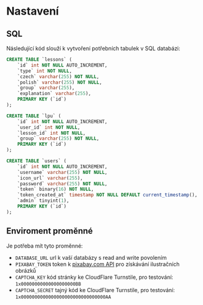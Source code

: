 # Nastavení
## SQL
Následující kód slouží k vytvoření potřebních tabulek v SQL databázi:
```sql
CREATE TABLE `lessons` (
	`id` int NOT NULL AUTO_INCREMENT,
	`type` int NOT NULL,
	`czech` varchar(255) NOT NULL,
	`polish` varchar(255) NOT NULL,
	`group` varchar(255),
	`explanation` varchar(255),
	PRIMARY KEY (`id`)
);

CREATE TABLE `lpu` (
	`id` int NOT NULL AUTO_INCREMENT,
	`user_id` int NOT NULL,
	`lesson_id` int NOT NULL,
	`group` varchar(255) NOT NULL,
	PRIMARY KEY (`id`)
);

CREATE TABLE `users` (
	`id` int NOT NULL AUTO_INCREMENT,
	`username` varchar(255) NOT NULL,
	`icon_url` varchar(255),
	`password` varchar(255) NOT NULL,
	`token` binary(16) NOT NULL,
	`token_created_at` timestamp NOT NULL DEFAULT current_timestamp(),
	`admin` tinyint(1),
	PRIMARY KEY (`id`)
);
```

## Enviroment proměnné
Je potřeba mít tyto proměnné:
 - `DATABASE_URL` url k vaší databázy s read and write povolením
 - `PIXABAY_TOKEN` token k [pixabay.com API](https://pixabay.com/api/docs/) pro získávání ilustračních obrázků
 - `CAPTCHA_KEY` kód stránky ke CloudFlare Turnstile, pro testování: `1x00000000000000000000BB`
 - `CAPTCHA_SECRET` tajný kód ke CloudFlare Turnstile, pro testování: `1x0000000000000000000000000000000AA`